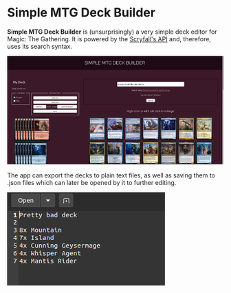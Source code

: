 # Simple MTG Deck Builder

**Simple MTG Deck Builder** is (unsurprisingly) a very simple deck editor for Magic: The Gathering. It is powered by the [Scryfall's API](https://scryfall.com/docs/api) and, therefore, uses its search syntax.


![Image preview of the app](preview/preview_01.png)


The app can export the decks to plain text files, as well as saving them to .json files which can later be opened by it to further editing.

![Image preview of the text files generated](preview/preview_save.png)